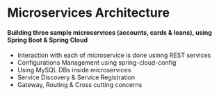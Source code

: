# Microservices Architecture

#### Building three sample microservices (accounts, cards & loans), using Spring Boot & Spring Cloud
* Interaction with each of microservice is done usinng REST services
* Configurations Management using spring-cloud-config
* Using MySQL DBs inside microservices
* Service Discovery & Service Registration
* Gateway, Routing & Cross cutting concerns
